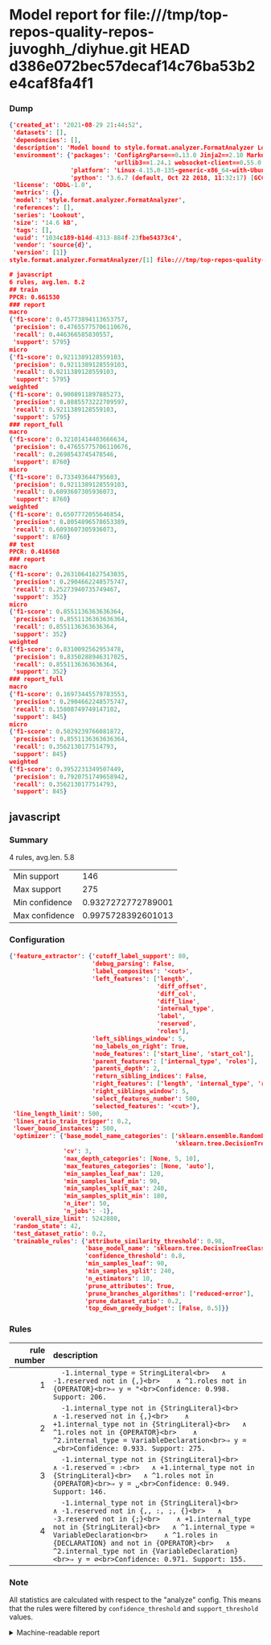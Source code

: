 # Model report for file:///tmp/top-repos-quality-repos-juvoghh_/diyhue.git HEAD d386e072bec57decaf14c76ba53b2e4caf8fa4f1

### Dump

```json
{'created_at': '2021-08-29 21:44:52',
 'datasets': [],
 'dependencies': [],
 'description': 'Model bound to style.format.analyzer.FormatAnalyzer Lookout analyzer.',
 'environment': {'packages': 'ConfigArgParse==0.13.0 Jinja2==2.10 MarkupSafe==1.1.1 PyStemmer==1.3.0 PyYAML==5.1 Pympler==0.5 SQLAlchemy==1.2.10 SQLAlchemy-Utils==0.33.3 asdf==2.3.2 bblfsh==2.12.7 boto==2.49.0 boto3==1.9.130 botocore==1.12.130 cachetools==2.0.1 certifi==2019.3.9 chardet==3.0.4 clint==0.5.1 docker==3.7.0 docker-pycreds==0.4.0 dulwich==0.19.11 grpcio==1.19.0 grpcio-tools==1.19.0 humanfriendly==4.16.1 humanize==0.5.1 idna==2.8 jmespath==0.9.4 jsonschema==2.6.0 lookout-sdk==0.4.1 lookout-sdk-ml==0.19.0 lookout-style==0.2.0 lz4==2.1.6 modelforge==0.12.1 numpy==1.16.2 packaging==19.0 pandas==0.22.0 pip==19.0.3 protobuf==3.7.0 psycopg2-binary==2.7.5 pygtrie==2.3 pyparsing==2.3.1 python-dateutil==2.8.0 python-igraph==0.7.1.post6 pytz==2019.1 requests==2.21.0 requirements-parser==0.2.0 scikit-learn==0.20.1 scikit-optimize==0.5.2 scipy==1.2.1 semantic-version==2.6.0 setuptools==40.8.0 six==1.12.0 smart-open==1.8.1 sourced-ml==0.8.2 spdx==2.5.0 stringcase==1.2.0 tabulate==0.8.2 tqdm==4.31.1 '
                             'urllib3==1.24.1 websocket-client==0.55.0 xxhash==1.3.0',
                 'platform': 'Linux-4.15.0-135-generic-x86_64-with-Ubuntu-18.04-bionic',
                 'python': '3.6.7 (default, Oct 22 2018, 11:32:17) [GCC 8.2.0]'},
 'license': 'ODbL-1.0',
 'metrics': {},
 'model': 'style.format.analyzer.FormatAnalyzer',
 'references': [],
 'series': 'Lookout',
 'size': '14.6 kB',
 'tags': [],
 'uuid': '1034c189-b14d-4313-884f-23fbe54373c4',
 'vendor': 'source{d}',
 'version': [1]}
style.format.analyzer.FormatAnalyzer/[1] file:///tmp/top-repos-quality-repos-juvoghh_/diyhue.git d386e072bec57decaf14c76ba53b2e4caf8fa4f1

# javascript
6 rules, avg.len. 8.2
## train
PPCR: 0.661530
### report
macro
{'f1-score': 0.45773894113653757,
 'precision': 0.47655775706110676,
 'recall': 0.446366585830557,
 'support': 5795}
micro
{'f1-score': 0.9211389128559103,
 'precision': 0.9211389128559103,
 'recall': 0.9211389128559103,
 'support': 5795}
weighted
{'f1-score': 0.9008911897885273,
 'precision': 0.8885573222709597,
 'recall': 0.9211389128559103,
 'support': 5795}
### report_full
macro
{'f1-score': 0.32101414403666634,
 'precision': 0.47655775706110676,
 'recall': 0.2698543745478546,
 'support': 8760}
micro
{'f1-score': 0.733493644795603,
 'precision': 0.9211389128559103,
 'recall': 0.6093607305936073,
 'support': 8760}
weighted
{'f1-score': 0.6507772055646854,
 'precision': 0.8054896578653389,
 'recall': 0.6093607305936073,
 'support': 8760}
## test
PPCR: 0.416568
### report
macro
{'f1-score': 0.26310641627543035,
 'precision': 0.2904662248575747,
 'recall': 0.25273940735749467,
 'support': 352}
micro
{'f1-score': 0.8551136363636364,
 'precision': 0.8551136363636364,
 'recall': 0.8551136363636364,
 'support': 352}
weighted
{'f1-score': 0.8310092562953478,
 'precision': 0.8350288946317025,
 'recall': 0.8551136363636364,
 'support': 352}
### report_full
macro
{'f1-score': 0.16973445579783553,
 'precision': 0.2904662248575747,
 'recall': 0.15808749749147102,
 'support': 845}
micro
{'f1-score': 0.5029239766081872,
 'precision': 0.8551136363636364,
 'recall': 0.3562130177514793,
 'support': 845}
weighted
{'f1-score': 0.3952231349507449,
 'precision': 0.7920751749658942,
 'recall': 0.3562130177514793,
 'support': 845}
```

## javascript
### Summary
4 rules, avg.len. 5.8

| | |
|-|-|
|Min support|146|
|Max support|275|
|Min confidence|0.9327272772789001|
|Max confidence|0.9975728392601013|

### Configuration

```json
{'feature_extractor': {'cutoff_label_support': 80,
                       'debug_parsing': False,
                       'label_composites': '<cut>',
                       'left_features': ['length',
                                         'diff_offset',
                                         'diff_col',
                                         'diff_line',
                                         'internal_type',
                                         'label',
                                         'reserved',
                                         'roles'],
                       'left_siblings_window': 5,
                       'no_labels_on_right': True,
                       'node_features': ['start_line', 'start_col'],
                       'parent_features': ['internal_type', 'roles'],
                       'parents_depth': 2,
                       'return_sibling_indices': False,
                       'right_features': ['length', 'internal_type', 'reserved', 'roles'],
                       'right_siblings_window': 5,
                       'select_features_number': 500,
                       'selected_features': '<cut>'},
 'line_length_limit': 500,
 'lines_ratio_train_trigger': 0.2,
 'lower_bound_instances': 500,
 'optimizer': {'base_model_name_categories': ['sklearn.ensemble.RandomForestClassifier',
                                              'sklearn.tree.DecisionTreeClassifier'],
               'cv': 3,
               'max_depth_categories': [None, 5, 10],
               'max_features_categories': [None, 'auto'],
               'min_samples_leaf_max': 120,
               'min_samples_leaf_min': 90,
               'min_samples_split_max': 240,
               'min_samples_split_min': 180,
               'n_iter': 50,
               'n_jobs': -1},
 'overall_size_limit': 5242880,
 'random_state': 42,
 'test_dataset_ratio': 0.2,
 'trainable_rules': {'attribute_similarity_threshold': 0.98,
                     'base_model_name': 'sklearn.tree.DecisionTreeClassifier',
                     'confidence_threshold': 0.8,
                     'min_samples_leaf': 90,
                     'min_samples_split': 240,
                     'n_estimators': 10,
                     'prune_attributes': True,
                     'prune_branches_algorithms': ['reduced-error'],
                     'prune_dataset_ratio': 0.2,
                     'top_down_greedy_budget': [False, 0.5]}}
```

### Rules

| rule number | description |
|----:|:-----|
| 1 | `  -1.internal_type = StringLiteral<br>	∧ -1.reserved not in {,}<br>	∧ ^1.roles not in {OPERATOR}<br>⇒ y = "<br>Confidence: 0.998. Support: 206.` |
| 2 | `  -1.internal_type not in {StringLiteral}<br>	∧ -1.reserved not in {,}<br>	∧ +1.internal_type not in {StringLiteral}<br>	∧ ^1.roles not in {OPERATOR}<br>	∧ ^2.internal_type = VariableDeclaration<br>⇒ y = ␣<br>Confidence: 0.933. Support: 275.` |
| 3 | `  -1.internal_type not in {StringLiteral}<br>	∧ -1.reserved = :<br>	∧ +1.internal_type not in {StringLiteral}<br>	∧ ^1.roles not in {OPERATOR}<br>⇒ y = ␣<br>Confidence: 0.949. Support: 146.` |
| 4 | `  -1.internal_type not in {StringLiteral}<br>	∧ -1.reserved not in {,, :, ;, {}<br>	∧ -3.reserved not in {;}<br>	∧ +1.internal_type not in {StringLiteral}<br>	∧ ^1.internal_type = VariableDeclaration<br>	∧ ^1.roles in {DECLARATION} and not in {OPERATOR}<br>	∧ ^2.internal_type not in {VariableDeclaration}<br>⇒ y = ∅<br>Confidence: 0.971. Support: 155.` |

### Note
All statistics are calculated with respect to the "analyze" config. This means that the rules were filtered by
`confidence_threshold` and `support_threshold` values.

<details>
    <summary>Machine-readable report</summary>
```json
{"javascript": {"avg_rule_len": 5.75, "max_conf": 0.9975728392601013, "max_support": 275, "min_conf": 0.9327272772789001, "min_support": 146, "num_rules": 4}}
```
</details>
